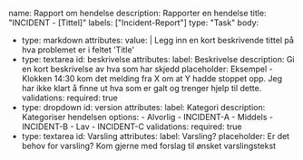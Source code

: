 name: Rapport om hendelse
description: Rapporter en hendelse
title: "INCIDENT - [Tittel]"
labels: ["Incident-Report"]
type: "Task"
body:
  - type: markdown
    attributes:
      value: |
        Legg inn en kort beskrivende tittel på hva problemet er i feltet 'Title'
  - type: textarea
    id: beskrivelse
    attributes:
      label: Beskrivelse
      description: Gi en kort beskrivelse av hva som har skjedd
      placeholder: Eksempel - Klokken 14:30 kom det melding fra X om at Y hadde stoppet opp. Jeg har ikke klart å finne ut hva som er galt og trenger hjelp til dette.
    validations:
      required: true
  - type: dropdown
    id: version
    attributes:
      label: Kategori
      description: Kategoriser hendelsen
      options:
        - Alvorlig - INCIDENT-A
        - Middels - INCIDENT-B
        - Lav - INCIDENT-C
    validations:
      required: true
  - type: textarea
    id: Varsling
    attributes:
      label: Varsling?
      placeholder: Er det behov for varsling? Kom gjerne med forslag til ønsket varslingstekst
